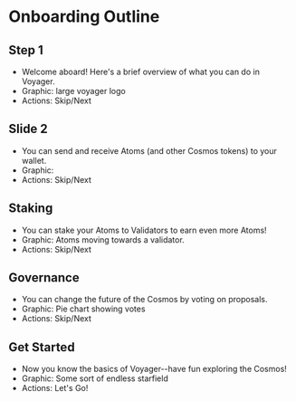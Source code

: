 # Onboarding Outline

## Step 1

* Welcome aboard! Here's a brief overview of what you can do in Voyager.
* Graphic: large voyager logo
* Actions: Skip/Next

## Slide 2

* You can send and receive Atoms (and other Cosmos tokens) to your wallet.
* Graphic:
* Actions: Skip/Next

## Staking

* You can stake your Atoms to Validators to earn even more Atoms!
* Graphic: Atoms moving towards a validator.
* Actions: Skip/Next

## Governance

* You can change the future of the Cosmos by voting on proposals.
* Graphic: Pie chart showing votes
* Actions: Skip/Next

## Get Started

* Now you know the basics of Voyager--have fun exploring the Cosmos!
* Graphic: Some sort of endless starfield
* Actions: Let's Go!
